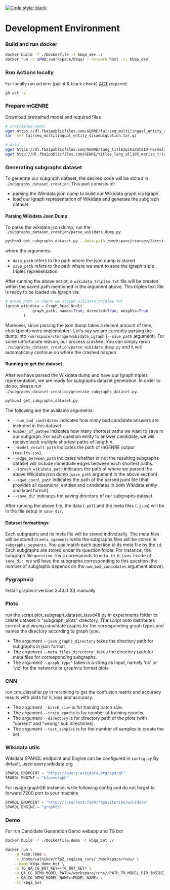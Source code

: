 [![Code style: black](https://img.shields.io/badge/code%20style-black-000000.svg)](https://github.com/psf/black)

# Development Environment

### Build and run docker
```bash
docker build -f ./Dockerfile -t kbqa_dev ./
docker run -v $PWD:/workspace/kbqa/ --network host -ti kbqa_dev
```

### Run Actions locally
For locally run actions (pylint & black check) [ACT](https://github.com/nektos/act) required. 
```bash
gh act -v
```

### Prepare mGENRE

Download pretrained model and required files
```bash
# pretrained model
wget https://dl.fbaipublicfiles.com/GENRE/fairseq_multilingual_entity_disambiguation.tar.gz
tar -xvf fairseq_multilingual_entity_disambiguation.tar.gz

# data
wget https://dl.fbaipublicfiles.com/GENRE/lang_title2wikidataID-normalized_with_redirect.pkl
wget http://dl.fbaipublicfiles.com/GENRE/titles_lang_all105_marisa_trie_with_redirect.pkl
```

### Generating subgraphs dataset

 To generate our subgraph dataset, the desired code will be stored in `./subgraphs_dataset_creation`. This part consists of: 
 - parsing the Wikidata json dump to build our Wikidata graph via Igraph.
 - load our Igraph representation of Wikidata and generate the subgraph dataset

 #### Parsing Wikidata Json Dump 
 To parse the wikidata json dump, run the `./subgraphs_dataset_creation/parse_wikidata_dump.py`

 ```bash
 python3 get_subgraphs_dataset.py --data_path /workspace/storage/latest-all.json.bz2 --save_path /workspace/storage/wikidata_igraph
 ```
 where the arguments:
 - `data_path` refers to the path where the json dump is stored
 - `save_path` refers to the path where we want to save the igraph triple triples representation

 After running the above script, a `wikidata_triples.txt` file will be created within the saved path mentioned in the argument above. This triples text file is ready to be loaded via Igraph via:
 ```python
 # graph_path is where we stored wikidata_triples.txt
 igraph_wikidata = Graph.Read_Ncol(
             graph_path, names=True, directed=True, weights=True
         )
 ```
 Moreover, since parsing the json dump takes a decent amount of time, checkpoints were implemented. Let's say we are currently parsing the dump into `/workspace/storage/wikidata_igraph` (`--save_path` argument). For some unfortunate reason, our process crashed. You can simply rerun `./subgraphs_dataset_creation/parse_wikidata_dump.py` and it will automatically continue on where the crashed happen.

#### Running to get the dataset
After we have parsed the Wikidata dump and have our Igraph triples representation, we are ready for subgraphs dataset generation. In order to do so, please run `./subgraphs_dataset_creation/generate_subgraphs_dataset.py`.

```bash
python3 get_subgraphs_dataset.py
```
The following are the available arguments:
 - `--num_bad_candidates` indicates how many bad candidate answers are included in this dataset. 
 - `number_of_pathes` indicates how many shortest paths we want to save in our subgraph. For each question entity to answer candidate, we will receive back multiple shortest paths of length $n$. 
 - `--model_result_path` indicates the path of mGENRE output (`results.csv`). 
 - `--edge_between_path` indicates whether or not the resulting subgraphs dataset will include immediate edges between each shortest paths. 
 - `--igraph_wikidata_path` indicates the path of where we parsed the above Wikidata json dump (`save_path` argument in the above section).
 - `--sqwd_jsonl_path` indicates the path of the parsed jsonl file (that provides all questions' entities and candidates in both Wikidata entity and label format).
 - `--save_dir` indicates the saving directory of our subgraphs dataset

 After running the above file, the data (`.pkl`) and the meta files (`.json`) will be in the file setup in `save_dir`.

#### Dataset formattings:


Each subgraphs and its meta file will be stored individually. The meta files will be stored in `meta_sgements` while the subgraphs files will be stored in `subgraphs_segments`. You can match each question to its meta file by the `id`. Each subgraphs are stored under its question folder. For instance, the subgraph file `question_0` will corresponds to `meta_id_0.json`. Inside of `save_dir`, we will have the subgraphs corresponding to this question (the number of subgraphs depends on the `num_bad_candidates` argument above). 

### Pygraphviz

Install graphviz version 2.43.0 (0) manually
  
### Plots
run the script plot_subgraph_dataset_issue48.py in experiments folder to create dataset in "subgraph_plots" directory. The script auto distributes correct and wrong candidate graphs for the corresponding graph types and names the directory according to graph type.
- The argument `--json_graphs_directory` takes the directory path for subgraphs in json format.
- The argument `--meta_files_directory"` takes the directory path for meta files for corresponding subgraphs.
- The argument `--graph_type"` takes in a string as input, namely 'nx' or 'viz' for the networkx or graphviz format plots.

### CNN 
run cnn_classifier.py in reranking to get the confusion matrix and accuracy results with plots for lr, loss and accuracy.
- The argument `--batch_size` is for training batch size. 
- The argument `--train_epochs` is for number of training epochs.
- The argument `--directory` is for directory path of the plots (with "correct" and "wrong" sub directories).
- The argument `--test_samples` is for the number of samples to create the set. 

### Wikidata utils
Wikidata SPARQL endpoint and Engine can be configured in `config.py`
By default, used query.wikidata.org

```python
SPARQL_ENDPOINT = "https://query.wikidata.org/sparql"
SPARQL_ENGINE = "blazegraph"
```

For usage graphDB instance, write following config and do not forget to forward 7200 port to your machine  
```python
SPARQL_ENDPOINT = "http://localhost:7200/repositories/wikidata"
SPARQL_ENGINE = "graphdb"
```

### Demo
For run Candidate Generation Demo webapp and TG bot
```bash
docker build -f ./Dockerfile.demo -t kbqa_bot ./
```

```bash
docker run \
    -p 7860:7860 \
    -v /home/salnikov/nlp2_seq2seq_runs/:/workspace/runs/ \
    --name kbqa_demo_bot \
    -e TG_QA_CG_BOT_KEY=<TG_BOT_KEY> \
    -e QA_CG_DEMO_MODEL_PATH=/workspace/runs/<PATH_TO_MODEL_DIR_INSIDE_DOCKER> \
    -e QA_CG_DEMO_MODEL_NAME=<MODEL_NAME> \
    -it kbqa_bot
```

